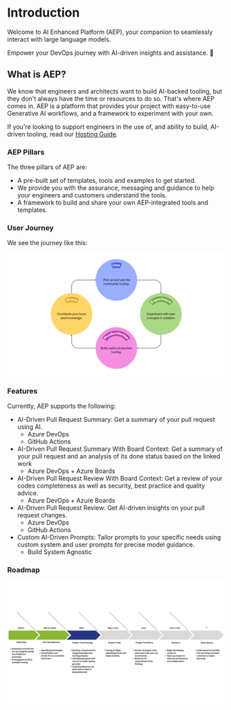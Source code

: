 # Introduction

Welcome to AI Enhanced Platform (AEP), your companion to seamlessly interact with large language models. 

Empower your DevOps journey with AI-driven insights and assistance. 🚀

## What is AEP?

We know that engineers and architects want to build AI-backed tooling, but they don't always have the time or resources to do so. That's where AEP comes in. AEP is a platform that provides your project with easy-to-use Generative AI workflows, and a framework to experiment with your own. 

If you're looking to support engineers in the use of, and ability to build, AI-driven tooling, read our [Hosting Guide](hosting-guide.md).

### AEP Pillars

The three pillars of AEP are:

- A pre-built set of templates, tools and examples to get started.
- We provide you with the assurance, messaging and guidance to help your engineers and customers understand the tools.
- A framework to build and share your own AEP-integrated tools and templates.

### User Journey

We see the journey like this:

![User Journey](img/user-journey.png)

### Features

Currently, AEP supports the following:

* AI-Driven Pull Request Summary: Get a summary of your pull request using AI.
  * Azure DevOps
  * GitHub Actions
* AI-Driven Pull Request Summary With Board Context: Get a summary of your pull request and an analysis of its done status based on the linked work
  * Azure DevOps + Azure Boards
* AI-Driven Pull Request Review With Board Context: Get a review of your codes completeness as well as security, best practice and quality advice.
  * Azure DevOps + Azure Boards
* AI-Driven Pull Request Review: Get AI-driven insights on your pull request changes.
  * Azure DevOps
  * GitHub Actions
* Custom AI-Driven Prompts: Tailor prompts to your specific needs using custom system and user prompts for precise model guidance.
  * Build System Agnostic


### Roadmap

![AEP Roadmap](img/roadmap.png)